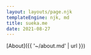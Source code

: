 ```yaml
---
layout: layouts/page.njk
templateEngine: njk, md
title: sueka.me
date: 2021-08-27
---
```


[About]({{ '~/about.md' | url }})
